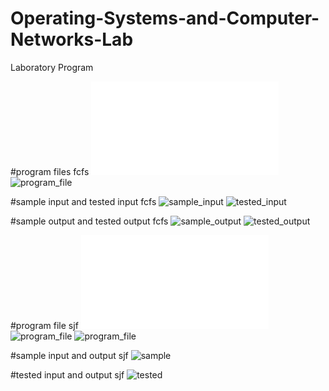 # Operating-Systems-and-Computer-Networks-Lab
Laboratory Program

#program files fcfs
![program_file](fcfs.c)
![program_file](program_fcfs_5A2.png)

#sample input and tested input fcfs
![sample_input](IO_5A2.png)
![tested_input](Test_IO_5A2.png)

#sample output and tested output fcfs
![sample_output](OT_5A2.png)
![tested_output](Test_OT_5A2.png)

#program file sjf
![program_file](sjf.c)
![program_file](program_sjf_5A2.png)
![program_file](program2_Sjf_5A2.png)

#sample input and output sjf
![sample](IO_5A2.png)

#tested input and output sjf
![tested](Test_IO_5A2.png)
